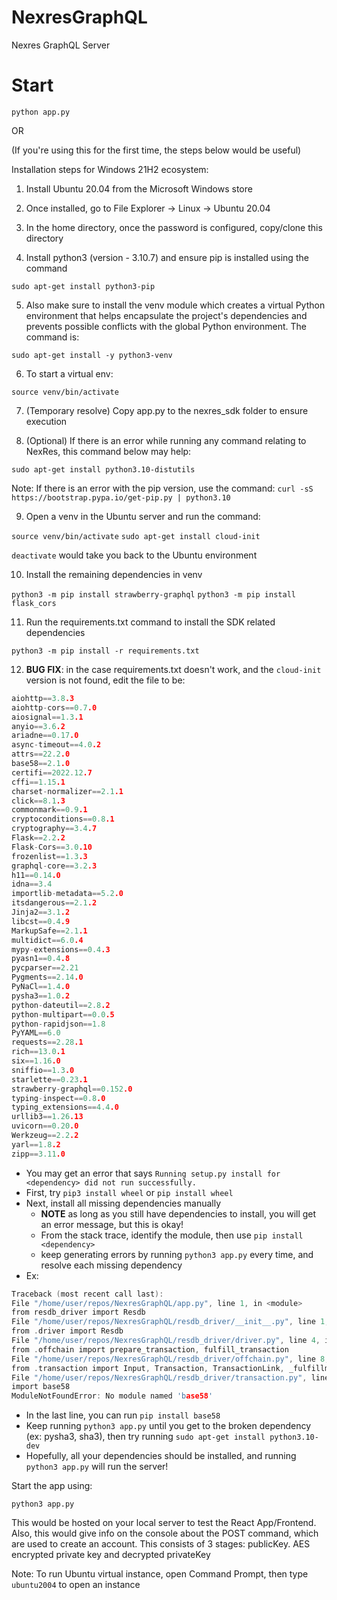 # NexresGraphQL
Nexres GraphQL Server

# Start
`python app.py`

OR

(If you're using this for the first time, the steps below would be useful)

Installation steps for Windows 21H2 ecosystem:

1.  Install Ubuntu 20.04 from the Microsoft Windows store

2. Once installed, go to File Explorer -> Linux -> Ubuntu 20.04

3. In the home directory, once the password is configured, copy/clone this directory

4. Install python3 (version - 3.10.7) and ensure pip is installed using the command

`sudo apt-get install python3-pip`

5. Also make sure to install the venv module which creates a virtual Python environment that helps encapsulate the project's dependencies and prevents possible conflicts with the global Python environment. The command is:

`sudo apt-get install -y python3-venv`

6. To start a virtual env:

`source venv/bin/activate`

7. (Temporary resolve) Copy app.py to the nexres_sdk folder to ensure execution

8. (Optional) If there is an error while running any command relating to NexRes, this command below may help:

`sudo apt-get install python3.10-distutils`

Note: If there is an error with the pip version, use the command:
`curl -sS https://bootstrap.pypa.io/get-pip.py | python3.10`

9. Open a venv in the Ubuntu server and run the command: 

`source venv/bin/activate`
`sudo apt-get install cloud-init`

`deactivate` would take you back to the Ubuntu environment

10. Install the remaining dependencies in venv

`python3 -m pip install strawberry-graphql`
`python3 -m pip install flask_cors`

11. Run the requirements.txt command to install the SDK related dependencies

`python3 -m pip install -r requirements.txt`

12. **BUG FIX**: in the case requirements.txt doesn't work, and the `cloud-init` version is not found, edit the file to be:
```C
aiohttp==3.8.3
aiohttp-cors==0.7.0
aiosignal==1.3.1
anyio==3.6.2
ariadne==0.17.0
async-timeout==4.0.2
attrs==22.2.0
base58==2.1.0
certifi==2022.12.7
cffi==1.15.1
charset-normalizer==2.1.1
click==8.1.3
commonmark==0.9.1
cryptoconditions==0.8.1
cryptography==3.4.7
Flask==2.2.2
Flask-Cors==3.0.10
frozenlist==1.3.3
graphql-core==3.2.3
h11==0.14.0
idna==3.4
importlib-metadata==5.2.0
itsdangerous==2.1.2
Jinja2==3.1.2
libcst==0.4.9
MarkupSafe==2.1.1
multidict==6.0.4
mypy-extensions==0.4.3
pyasn1==0.4.8
pycparser==2.21
Pygments==2.14.0
PyNaCl==1.4.0
pysha3==1.0.2
python-dateutil==2.8.2
python-multipart==0.0.5
python-rapidjson==1.8
PyYAML==6.0
requests==2.28.1
rich==13.0.1
six==1.16.0
sniffio==1.3.0
starlette==0.23.1
strawberry-graphql==0.152.0
typing-inspect==0.8.0
typing_extensions==4.4.0
urllib3==1.26.13
uvicorn==0.20.0
Werkzeug==2.2.2
yarl==1.8.2
zipp==3.11.0
```

- You may get an error that says `Running setup.py install for <dependency> did not run successfully.`
- First, try `pip3 install wheel` or `pip install wheel`
- Next, install all missing dependencies manually
    - **NOTE** as long as you still have dependencies to install, you will get an error message, but this is okay!
    - From the stack trace, identify the module, then use `pip install <dependency>`
    - keep generating errors by running `python3 app.py` every time, and resolve each missing dependency
- Ex:
```C
Traceback (most recent call last):
File "/home/user/repos/NexresGraphQL/app.py", line 1, in <module>
from resdb_driver import Resdb
File "/home/user/repos/NexresGraphQL/resdb_driver/__init__.py", line 1, in <module>
from .driver import Resdb
File "/home/user/repos/NexresGraphQL/resdb_driver/driver.py", line 4, in <module>
from .offchain import prepare_transaction, fulfill_transaction
File "/home/user/repos/NexresGraphQL/resdb_driver/offchain.py", line 8, in <module>
from .transaction import Input, Transaction, TransactionLink, _fulfillment_from_details
File "/home/user/repos/NexresGraphQL/resdb_driver/transaction.py", line 14, in <module>
import base58
ModuleNotFoundError: No module named 'base58'
```
- In the last line, you can run `pip install base58`
- Keep running `python3 app.py` until you get to the broken dependency (ex: pysha3, sha3), then try running `sudo apt-get install python3.10-dev`
- Hopefully, all your dependencies should be installed, and running `python3 app.py` will run the server!

Start the app using:

`python3 app.py`

This would be hosted on your local server to test the React App/Frontend.
Also, this would give info on the console about the POST command, which are used to create an account. This consists of 3 stages: publicKey. AES encrypted private key and decrypted privateKey

Note: To run Ubuntu virtual instance, open Command Prompt, then type `ubuntu2004` to open an instance
